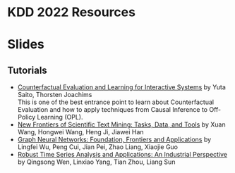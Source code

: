 # KDD 2022 Resources

# Slides

## Tutorials
*  [Counterfactual Evaluation and Learning for Interactive Systems](https://counterfactual-ml.github.io/kdd2022-tutorial/) by Yuta Saito, Thorsten Joachims <br/>
This is one of the best entrance point to learn about Counterfactual Evaluation and how to apply techniques from Causal Inference to Off-Policy Learning (OPL).
*  [New Frontiers of Scientific Text Mining: Tasks, Data, and Tools](https://xuanwang91.github.io/2022-05-03-kdd22-tutorial/) by Xuan Wang, Hongwei Wang, Heng Ji, Jiawei Han
*  [Graph Neural Networks: Foundation, Frontiers and Applications](https://graph-neural-networks.github.io/tutorial_kdd22.html) by Lingfei Wu, Peng Cui, Jian Pei, Zhao Liang, Xiaojie Guo
*  [Robust Time Series Analysis and Applications: An Industrial Perspective](https://qingsongedu.github.io/timeseries-tutorial-kdd-2022/) by Qingsong Wen, Linxiao Yang,  Tian Zhou, Liang Sun
